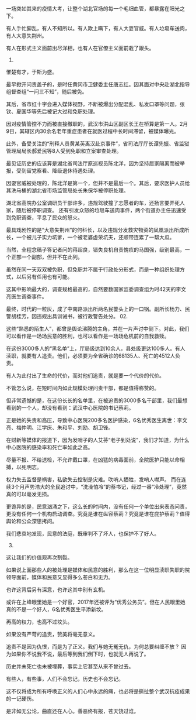 一场突如其来的疫情大考，让整个湖北官场的每一个毛细血管，都暴露在阳光之下。

有人手忙脚乱，有人不知所以。有人欺上瞒下，有人大耍官威。有人垃圾车送肉，有人大意失荆州。

有人在形式主义面前出尽洋相，也有人在官僚主义面前栽了跟头。

01.

惟楚有才，于斯为盛。

最早掀开问责盖子的，是时任黄冈市卫健委主任唐志红。因其面对中央赴湖北指导组督查组“一问三不知”，随后被免。

其后，省市红十字会进入媒体视野，不断被爆出分配混乱、私发口罩等问题，张钦、夏国华等先后被记大过和免职处理。

因对疫情管控不力而被直接撤职的，武汉市洪山区副区长王在桥算是第一人。2月9日，其辖区内30余名老年重症患者在就医过程中长时间滞留，被媒体曝光。

此外，备受关注的“刑释人员黄某英离汉赴京事件”，省司法厅厅长谭先振、省监狱管理局局长郝爱民等8人受到免职和立案审查处理。

最见证历史的应该算是湖北省司法厅原巡视员陈北洋，因为坚持居家隔离而被举报，受到留党察看、降级退休待遇处理。

因耍官威被处理的，陈北洋是第一个，但并不是最后一个。其后，要求医护人员给其洗马桶的湖北省市场监管局处长朱保华被停职处理。

湖北省高院办公室调研员干部许多，违规驾驶撞了志愿者的车，还扬言要弄死人家，随后被停职调查。 还有引发众怒的垃圾车送肉事件，两个街道办主任迅速受到免职调查，平息了民众的怒火。

最具戏剧性的是“大意失荆州”的何科长，以及违规分发救灾物资的凤凰派出所成所长，一个被儿子实力坑爹，一个被老婆虚荣坑夫，还顺带连累了一帮大瓜。

当然，全程念稿子答记者问的蒋超良，错失良机自责愧疚的马国强，级别最高，一个正部一个副部，但并不在此列。

虽然在同一天双双被免职，但免职并不属于行政处分形式，而是一种组织处理方式，以后另有任用也有可能。

这其中影响最大的，调查规格最高的，自然要数国家监委调查组为时42天的李文亮医生调查事件。

最终，时代的一粒灰，成了中南路派出所两名民警头上的一口锅。副所长杨力、民警胡桂芳，因违规出具训诫书，被行政警告处分。 02.

这些“熟悉的陌生人”，都曾是舆论沸腾的主角，并在一片声讨中倒下。对此，我们可以看作是一场场民意的胜利，也可以看作是一场场危机前的自我救赎。

在这份3000多人的“黑名单”上，厅局级达到10余人，县处级更达100多人。有人渎职，就要有人追责。他们，必须要为全省确诊的68135人、死亡的4512人负责。

有人为此付出了生命的代价，而对他们追责，就是要一个代价的代价。

不管怎么说，在短时间内如此规模处理问责干部，都是值得称赞的。

但非常遗憾的是，在这份长长的名单里，在被追责的3000多名干部里，我们最想看到的一个人，却没有看到：武汉中心医院的书记蔡莉。

正是她的失责和高压，导致中心医院200多名医护感染，6名优秀医生离世：李文亮、梅仲明、江学庆、朱和平、刘励、胡卫锋。

在财新等媒体的报道下，因为发哨子的人艾芬“老子到处说”，我们才知道，为什么中心医院的感染率和死亡率如此之高。

尽量不报、不给送检，不允许戴口罩，在凶猛的病毒面前，全院医护只能以命相搏，以死明志。

权力失去监督是祸害，私欲失去控制是灾难。吹哨人牺牲，发哨人噤声。 而在连续3个月声势浩大的全民追讨中，“洗澡怕冷”的蔡书记，经过一番“冷处理”，竟然真的可以毫发无损。

更诡异的是，民意汹涌之下，这么长的时间内，没有任何一个单位出来表态问责，更没有任何一个机构启动调查。究竟是谁在纵容蔡莉？究竟是谁在庇护蔡莉？值得舆论和公众深思拷问。

我们悲哀地发现，民意的法庭，既审判不了坏人，也保护不了好人。

03.

这让我们的价值观再次割裂。

如果说上面那些人的被处理是媒体和民意的胜利，那么在这一位明显渎职失职的院领导面前，媒体和民意又显得多么苍白和无力。

也许这背后另有深意，也许这其中别有玄机。

或许在上峰眼里她是一个好官，2017年还被评为“优秀公务员”。但在人民眼里她真的不是一个好人，6名优秀医生平添新坟。

再高的权力，也高不过坟头。

如果没有严苛的追责，赞美将毫无意义。

追责不是因为仇恨，而是为了正义。我们与她无冤无仇，为何总要纠缠不放？ 因为如果你不说我不说，最后等到我们倒下时，也就无人再说了。

历史并未死亡也未被埋葬，事实上它甚至从来不曾过去。

有些人，有些事，人们不会忘记，历史也不会忘记。

这不仅将成为所有呼唤正义的人们心中永远的痛，也必将是撕扯整个武汉抗疫成果的一记硬伤。

是非如无公论，曲直还在人心。善恶终有报，苍天饶过谁。 


